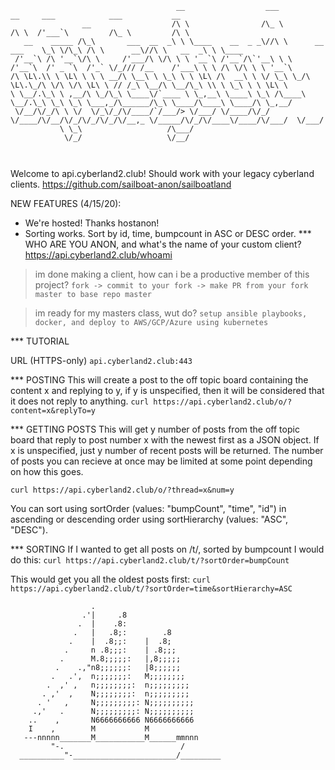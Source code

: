 ```                                                                                                                                                                                   
                                     __                  ___                        __     ___            ___           __        
                __                  /\ \                /\_ \                      /\ \  /'___`\         /\_ \         /\ \       
   __    _____ /\_\       ___  __  _\ \ \____    __  _ _\//\ \      __      ___    \_\ \/\_\ /\ \      __\//\ \   __  _\ \ \____  
 /'__`\ /\ '__`\/\ \     /'___/\ \/\ \ \ '__`\ /'__`/\`'__\ \ \   /'__`\  /' _ `\  /'_` \/_/// /__    /'___\ \ \ /\ \/\ \ \ '__`\ 
/\ \L\.\\ \ \L\ \ \ \ __/\ \__\ \ \_\ \ \ \L\ /\  __\ \ \/ \_\ \_/\ \L\.\_/\ \/\ \/\ \L\ \ // /_\ \__/\ \__/\_\ \\ \ \_\ \ \ \L\ \
\ \__/.\_\ \ ,__/\ \_/\_\ \____\/`____ \ \_,__\ \____\ \_\ /\____\ \__/.\_\ \_\ \_\ \___,_/\______/\_\ \____/\____\ \____/\ \_,__/
 \/__/\/_/\ \ \/  \/_\/_/\/____/`/___/> \/___/ \/____/\/_/ \/____/\/__/\/_/\/_/\/_/\/__,_ \/_____/\/_/\/____\/____/\/___/  \/___/ 
           \ \_\                   /\___/                                                                                         
            \/_/                   \/__/                                                                                          

                                                                                                                                                         
 ```                                                                                                                                                                                  

                                                             

Welcome to api.cyberland2.club!  Should work with your legacy cyberland clients.
https://github.com/sailboat-anon/sailboatland

NEW FEATURES (4/15/20):
- We're hosted!  Thanks hostanon!
- Sorting works.  Sort by id, time, bumpcount in ASC or DESC order.
*** WHO ARE YOU ANON, and what's the name of your custom client?
https://api.cyberland2.club/whoami

>im done making a client, how can i be a productive member of this project?
```fork -> commit to your fork -> make PR from your fork master to base repo master```

>im ready for my masters class, wut do?
```setup ansible playbooks, docker, and deploy to AWS/GCP/Azure using kubernetes```


*** TUTORIAL

URL (HTTPS-only)
```api.cyberland2.club:443```

*** POSTING
This will create a post to the off topic board containing the content x and replying to y, if y is unspecified, then it will be considered that it does not reply to anything.
```curl https://api.cyberland2.club/o/?content=x&replyTo=y```

*** GETTING POSTS
This will get y number of posts from the off topic board that reply to post number x with the newest first as a JSON object. If x is unspecified, just y number of recent posts will be returned. The number of posts you can recieve at once may be limited at some point depending on how this goes.

```curl https://api.cyberland2.club/o/?thread=x&num=y```

You can sort using sortOrder (values: "bumpCount", "time", "id") in ascending or descending order using sortHierarchy (values: "ASC", "DESC").

*** SORTING
If I wanted to get all posts on /t/, sorted by bumpcount I would do this:
```curl https://api.cyberland2.club/t/?sortOrder=bumpCount```

This would get you all the oldest posts first:
```curl https://api.cyberland2.club/t/?sortOrder=time&sortHierarchy=ASC```


```
                  .
                .'|     .8
               .  |    .8:
              .   |   .8;:        .8
             .    |  .8;;:    |  .8;
            .     n .8;;;:    | .8;;;
           .      M.8;;;;;:   |,8;;;;;
          .    .,"n8;;;;;;:   |8;;;;;;
         .   .',  n;;;;;;;:   M;;;;;;;;
        .  ,' ,   n;;;;;;;;:  n;;;;;;;;;
       . ,'  ,    N;;;;;;;;:  n;;;;;;;;;
      . '   ,     N;;;;;;;;;: N;;;;;;;;;;
     .,'   .      N;;;;;;;;;: N;;;;;;;;;;
    ..    ,       N6666666666 N6666666666
    I    ,        M           M
   ---nnnnn_______M___________M______mmnnn
         "-.                          /
  __________"-_______________________/_________
  ```